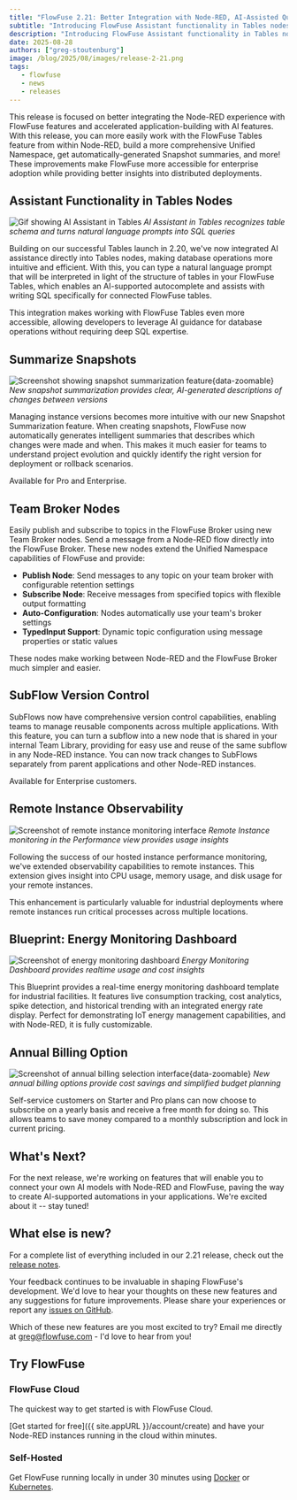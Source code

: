 ```yaml
---
title: "FlowFuse 2.21: Better Integration with Node-RED, AI-Assisted Queries, Subflow Version Control, and Snapshot Summaries"
subtitle: "Introducing FlowFuse Assistant functionality in Tables nodes, Remote Instance Observability, Team Broker nodes, Annual Billing for Self-Service, Snapshot Summaries, and SubFlow Version Control."
description: "Introducing FlowFuse Assistant functionality in Tables nodes, Remote Instance Observability, Team Broker nodes, Annual Billing for Self-Service, Snapshot Summaries, and SubFlow Version Control."
date: 2025-08-28
authors: ["greg-stoutenburg"]
image: /blog/2025/08/images/release-2-21.png
tags:
   - flowfuse
   - news
   - releases
---
```


This release is focused on better integrating the Node-RED experience with FlowFuse features and accelerated application-building with AI features. With this release, you can more easily work with the FlowFuse Tables feature from within Node-RED, build a more comprehensive Unified Namespace, get automatically-generated Snapshot summaries, and more! These improvements make FlowFuse more accessible for enterprise adoption while providing better insights into distributed deployments.

<!--more-->

## Assistant Functionality in Tables Nodes
![Gif showing AI Assistant in Tables](./images/tables.gif)
_AI Assistant in Tables recognizes table schema and turns natural language prompts into SQL queries_

Building on our successful Tables launch in 2.20, we've now integrated AI assistance directly into Tables nodes, making database operations more intuitive and efficient. With this, you can type a natural language prompt that will be interpreted in light of the structure of tables in your FlowFuse Tables, which enables an AI-supported autocomplete and assists with writing SQL specifically for connected FlowFuse tables. 

This integration makes working with FlowFuse Tables even more accessible, allowing developers to leverage AI guidance for database operations without requiring deep SQL expertise.

## Summarize Snapshots

![Screenshot showing snapshot summarization feature](./images/snapshot.png){data-zoomable}
_New snapshot summarization provides clear, AI-generated descriptions of changes between versions_

Managing instance versions becomes more intuitive with our new Snapshot Summarization feature. When creating snapshots, FlowFuse now automatically generates intelligent summaries that describes which changes were made and when. This makes it much easier for teams to understand project evolution and quickly identify the right version for deployment or rollback scenarios.

Available for Pro and Enterprise.

## Team Broker Nodes

Easily publish and subscribe to topics in the FlowFuse Broker using new Team Broker nodes. Send a message from a Node-RED flow directly into the FlowFuse Broker. These new nodes extend the Unified Namespace capabilities of FlowFuse and provide:

- **Publish Node**: Send messages to any topic on your team broker with configurable retention settings
- **Subscribe Node**: Receive messages from specified topics with flexible output formatting
- **Auto-Configuration**: Nodes automatically use your team's broker settings
- **TypedInput Support**: Dynamic topic configuration using message properties or static values

These nodes make working between Node-RED and the FlowFuse Broker much simpler and easier.

## SubFlow Version Control

SubFlows now have comprehensive version control capabilities, enabling teams to manage reusable components across multiple applications. With this feature, you can turn a subflow into a new node that is shared in your internal Team Library, providing for easy use and reuse of the same subflow in any Node-RED instance. You can now track changes to SubFlows separately from parent applications and other Node-RED instances.

Available for Enterprise customers.

## Remote Instance Observability
![Screenshot of remote instance monitoring interface](./images/remote.png)
_Remote Instance monitoring in the Performance view provides usage insights_

Following the success of our hosted instance performance monitoring, we've extended observability capabilities to remote instances. This extension gives insight into CPU usage, memory usage, and disk usage for your remote instances.

This enhancement is particularly valuable for industrial deployments where remote instances run critical processes across multiple locations.

## Blueprint: Energy Monitoring Dashboard
![Screenshot of energy monitoring dashboard](./images/energy-monitoring.png)
_Energy Monitoring Dashboard provides realtime usage and cost insights_

This Blueprint provides a real-time energy monitoring dashboard template for industrial facilities. It features live consumption tracking, cost analytics, spike detection, and historical trending with an integrated energy rate display. Perfect for demonstrating IoT energy management capabilities, and with Node-RED, it is fully customizable.

## Annual Billing Option

![Screenshot of annual billing selection interface](./images/annual-billing.png){data-zoomable}
_New annual billing options provide cost savings and simplified budget planning_

Self-service customers on Starter and Pro plans can now choose to subscribe on a yearly basis and receive a free month for doing so. This allows teams to save money compared to a monthly subscription and lock in current pricing.

## What's Next?

For the next release, we're working on features that will enable you to connect your own AI models with Node-RED and FlowFuse, paving the way to create AI-supported automations in your applications. We're excited about it -- stay tuned!

## What else is new?

For a complete list of everything included in our 2.21 release, check out the [release notes](https://github.com/FlowFuse/flowfuse/releases/tag/v2.21.0).

Your feedback continues to be invaluable in shaping FlowFuse's development. We'd love to hear your thoughts on these new features and any suggestions for future improvements. Please share your experiences or report any [issues on GitHub](https://github.com/FlowFuse/flowfuse/issues/new/choose).

Which of these new features are you most excited to try? Email me directly at greg@flowfuse.com - I'd love to hear from you!

## Try FlowFuse


### FlowFuse Cloud

The quickest way to get started is with FlowFuse Cloud.

[Get started for free]({{ site.appURL }}/account/create) and have your Node-RED instances running in the cloud within minutes.

### Self-Hosted

Get FlowFuse running locally in under 30 minutes using [Docker](/docs/install/docker/) or [Kubernetes](/docs/install/kubernetes/).